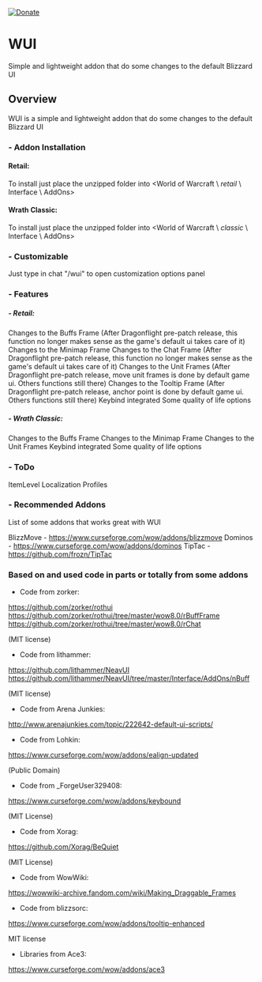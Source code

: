 [![Donate](https://img.shields.io/badge/Donate-PayPal-green.svg)](https://www.paypal.com/donate?business=NW2RZCWTRC2ZE&currency_code=BRL)

# WUI

Simple and lightweight addon that do some changes to the default Blizzard UI

## Overview

WUI is a simple and lightweight addon that do some changes to the default Blizzard UI

### - Addon Installation

#### Retail:
To install just place the unzipped folder into <World of Warcraft \ _retail_ \ Interface \ AddOns>

#### Wrath Classic:
To install just place the unzipped folder into <World of Warcraft \ _classic_ \ Interface \ AddOns>

### - Customizable

Just type in chat "/wui" to open customization options panel

### - Features

##### - Retail:

Changes to the Buffs Frame (After Dragonflight pre-patch release, this function no longer makes sense as the game's default ui takes care of it)
Changes to the Minimap Frame
Changes to the Chat Frame (After Dragonflight pre-patch release, this function no longer makes sense as the game's default ui takes care of it)
Changes to the Unit Frames (After Dragonflight pre-patch release, move unit frames is done by default game ui. Others functions still there)
Changes to the Tooltip Frame (After Dragonflight pre-patch release, anchor point is done by default game ui. Others functions still there)
Keybind integrated
Some quality of life options

##### - Wrath Classic:

Changes to the Buffs Frame
Changes to the Minimap Frame
Changes to the Unit Frames
Keybind integrated
Some quality of life options

### - ToDo

ItemLevel
Localization
Profiles

### - Recommended Addons

List of some addons that works great with WUI

BlizzMove - https://www.curseforge.com/wow/addons/blizzmove
Dominos - https://www.curseforge.com/wow/addons/dominos
TipTac - https://github.com/frozn/TipTac

### Based on and used code in parts or totally from some addons ###

- Code from zorker:

https://github.com/zorker/rothui
https://github.com/zorker/rothui/tree/master/wow8.0/rBuffFrame
https://github.com/zorker/rothui/tree/master/wow8.0/rChat

(MIT license)

- Code from lithammer:

https://github.com/lithammer/NeavUI
https://github.com/lithammer/NeavUI/tree/master/Interface/AddOns/nBuff

(MIT license)

- Code from Arena Junkies:

http://www.arenajunkies.com/topic/222642-default-ui-scripts/

- Code from Lohkin:

https://www.curseforge.com/wow/addons/ealign-updated

(Public Domain)

- Code from _ForgeUser329408:

https://www.curseforge.com/wow/addons/keybound

(MIT License)

- Code from Xorag:

https://github.com/Xorag/BeQuiet

(MIT License)

- Code from WowWiki:

https://wowwiki-archive.fandom.com/wiki/Making_Draggable_Frames

- Code from blizzsorc:

https://www.curseforge.com/wow/addons/tooltip-enhanced

MIT license

- Libraries from Ace3:

https://www.curseforge.com/wow/addons/ace3